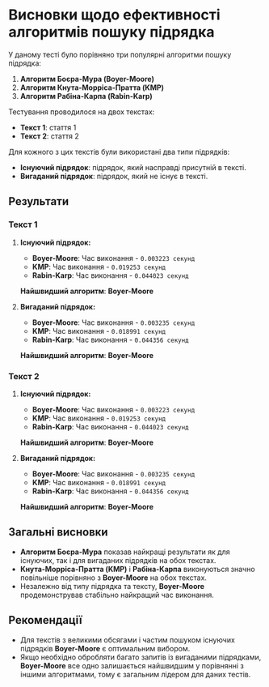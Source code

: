 # Висновки щодо ефективності алгоритмів пошуку підрядка

У даному тесті було порівняно три популярні алгоритми пошуку підрядка:
1. **Алгоритм Боєра-Мура (Boyer-Moore)**
2. **Алгоритм Кнута-Морріса-Пратта (KMP)**
3. **Алгоритм Рабіна-Карпа (Rabin-Karp)**

Тестування проводилося на двох текстах:
- **Текст 1**: стаття 1
- **Текст 2**: стаття 2

Для кожного з цих текстів були використані два типи підрядків:
- **Існуючий підрядок**: підрядок, який насправді присутній в тексті.
- **Вигаданий підрядок**: підрядок, який не існує в тексті.

## Результати

### Текст 1
1. **Існуючий підрядок:**
    - **Boyer-Moore**: Час виконання - `0.003223 секунд`
    - **KMP**: Час виконання - `0.019253 секунд`
    - **Rabin-Karp**: Час виконання - `0.044023 секунд`
    
    **Найшвидший алгоритм**: **Boyer-Moore**

2. **Вигаданий підрядок:**
    - **Boyer-Moore**: Час виконання - `0.003235 секунд`
    - **KMP**: Час виконання - `0.018991 секунд`
    - **Rabin-Karp**: Час виконання - `0.044356 секунд`
    
    **Найшвидший алгоритм**: **Boyer-Moore**

### Текст 2
1. **Існуючий підрядок:**
    - **Boyer-Moore**: Час виконання - `0.003223 секунд`
    - **KMP**: Час виконання - `0.019253 секунд`
    - **Rabin-Karp**: Час виконання - `0.044023 секунд`
    
    **Найшвидший алгоритм**: **Boyer-Moore**

2. **Вигаданий підрядок:**
    - **Boyer-Moore**: Час виконання - `0.003235 секунд`
    - **KMP**: Час виконання - `0.018991 секунд`
    - **Rabin-Karp**: Час виконання - `0.044356 секунд`
    
    **Найшвидший алгоритм**: **Boyer-Moore**

## Загальні висновки

- **Алгоритм Боєра-Мура** показав найкращі результати як для існуючих, так і для вигаданих підрядків на обох текстах.
- **Кнута-Морріса-Пратта (KMP)** і **Рабіна-Карпа** виконуються значно повільніше порівняно з **Boyer-Moore** на обох текстах.
- Незалежно від типу підрядка та тексту, **Boyer-Moore** продемонстрував стабільно найкращий час виконання.

## Рекомендації

- Для текстів з великими обсягами і частим пошуком існуючих підрядків **Boyer-Moore** є оптимальним вибором.
- Якщо необхідно обробляти багато запитів із вигаданими підрядками, **Boyer-Moore** все одно залишається найшвидшим у порівнянні з іншими алгоритмами, тому є загальним лідером для даних тестів.
